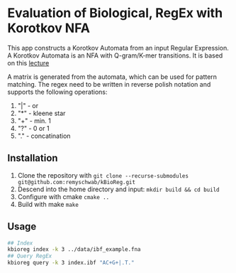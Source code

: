 # Evaluation of Biological, RegEx with Korotkov NFA
This app constructs a Korotkov Automata from an input Regular Expression. A Korotkov Automata is an NFA with Q-gram/K-mer transitions. It is based on this [lecture](https://wiki.postgresql.org/images/6/6c/Index_support_for_regular_expression_search.pdf)

A matrix is generated from the automata, which can be used for pattern matching. The regex need to be written in reverse polish notation and supports the following operations:

1. "|" - or
2. "*" - kleene star
3. "+" - min. 1
4. "?" - 0 or 1
5. "." - concatination


## Installation

1. Clone the repository with ``git clone --recurse-submodules git@github.com:remyschwab/kBioReg.git``
2. Descend into the home directory and input: ``mkdir build && cd build``
3. Configure with cmake ``cmake ..``
4. Build with make ``make``

## Usage
```bash
## Index
kbioreg index -k 3 ../data/ibf_example.fna
## Query RegEx
kbioreg query -k 3 index.ibf "AC+G+|.T."
```